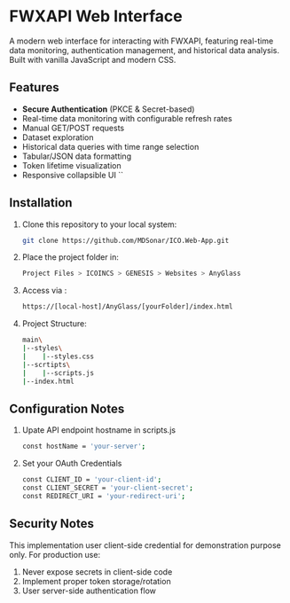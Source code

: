 # FWXAPI Web Interface

A modern web interface for interacting with FWXAPI, featuring real-time data monitoring, authentication management, and historical data analysis. Built with vanilla JavaScript and modern CSS.

## Features

- **Secure Authentication** (PKCE & Secret-based)
- Real-time data monitoring with configurable refresh rates
- Manual GET/POST requests
- Dataset exploration
- Historical data queries with time range selection
- Tabular/JSON data formatting
- Token lifetime visualization
- Responsive collapsible UI
``
## Installation

1. Clone this repository to your local system:
   ```bash
   git clone https://github.com/MDSonar/ICO.Web-App.git

2. Place the project folder in:
   ```bash
   Project Files > ICOINCS > GENESIS > Websites > AnyGlass

3. Access via :
   ```bash
   https://[local-host]/AnyGlass/[yourFolder]/index.html

4. Project Structure:
   ```bash
   main\
   |--styles\
   |    |--styles.css
   |--scrtipts\
   |    |--scripts.js
   |--index.html

## Configuration Notes
1. Upate API endpoint hostname in scripts.js
   ```bash
   const hostName = 'your-server';
2. Set your OAuth Credentials
   ```bash
   const CLIENT_ID = 'your-client-id';
   const CLIENT_SECRET = 'your-client-secret';
   const REDIRECT_URI = 'your-redirect-uri';


## Security Notes
This implementation user client-side credential for demonstration purpose only. For production use: 
1. Never expose secrets in client-side code
2. Implement proper token storage/rotation
3. User server-side authentication flow
